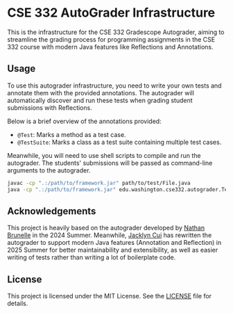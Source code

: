 # CSE 332 AutoGrader Infrastructure

This is the infrastructure for the CSE 332 Gradescope Autograder, aiming to streamline the grading process for
programming assignments in the CSE 332 course with modern Java features like Reflections and Annotations.

## Usage
To use this autograder infrastructure, you need to write your own tests and annotate them with the provided annotations.
The autograder will automatically discover and run these tests when grading student submissions with Reflections.

Below is a brief overview of the annotations provided:
- `@Test`: Marks a method as a test case.
- `@TestSuite`: Marks a class as a test suite containing multiple test cases.

Meanwhile, you will need to use shell scripts to compile and run the autograder. The students' submissions will be
passed as command-line arguments to the autograder.
```bash
javac -cp ".:/path/to/framework.jar" path/to/test/File.java
java -cp ".:/path/to/framework.jar" edu.washington.cse332.autograder.TestRunner path/to/test/File
```

## Acknowledgements
This project is heavily based on the autograder developed by
[Nathan Brunelle](https://www.cs.washington.edu/people/faculty/nathan-brunelle/) in the 2024 Summer. Meanwhile,
[Jacklyn Cui](https://jcui.notion.site/) has rewritten the autograder to support modern Java features (Annotation and
Reflection) in 2025 Summer for better maintainability and extensibility, as well as easier writing of tests rather
than writing a lot of boilerplate code.

## License
This project is licensed under the MIT License. See the [LICENSE](LICENSE) file for details.
